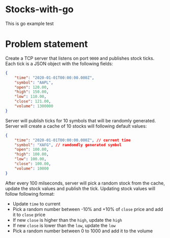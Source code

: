 # Stocks-with-go
This is go example test

# Problem statement

Create a TCP server that listens on port `9000` and publishes stock ticks. Each tick is a JSON object with the following fields:
```json
{
    "time": "2020-01-01T00:00:00.000Z",
    "symbol": "AAPL",
    "open": 120.00,
    "high": 150.00,
    "low": 110.00,
    "close": 121.00,
    "volume": 1300000
}
```
Server will publish ticks for 10 symbols that will be randomly generated.  Server will create a cache of 10 stocks will following default values:
```json
{
    "time": "2020-01-01T00:00:00.000Z", // current time
    "symbol": "XAFG", // randomdly generated symbol
    "open": 100.00,
    "high": 100.00,
    "low": 100.00,
    "close": 100.00,
    "volume": 10000
}
```
After every 100 milseconds, server will pick a random stock from the cache, update the stock values and publish the tick.
Updating stock values will follow following format:
- Update `time` to current
- Pick a random number between -10% and +10% of `close` price and add it to `close` price 
- If new `close` is higher than the `high`, update the `high`
- If new `close` is lower than the `low`, update the `low`
- Pick a random number between 0 to 1000 and add it to the volume

